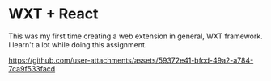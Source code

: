 # WXT + React

This was my first time creating a web extension in general, WXT framework. I learn't a lot while doing this assignment.



https://github.com/user-attachments/assets/59372e41-bfcd-49a2-a784-7ca9f533facd

